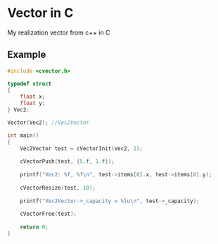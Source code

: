 # Vector in C
My realization vector from c++ in C

## Example
```c
#include <cvector.h>

typedef struct
{
	float x;
	float y;
} Vec2;

Vector(Vec2); //Vec2Vector

int main()
{
	Vec2Vector test = cVectorInit(Vec2, 2);	
	
	cVectorPush(test, {5.f, 1.f});
	
	printf("Vec2: %f, %f\n", test->items[0].x, test->items[0].y);
	
	cVectorResize(test, 10);
	
	printf("Vec2Vector->_capacity = %lu\n", test->_capacity);
	
    cVectorFree(test);
	
    return 0;
}
```

